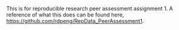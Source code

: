 This is for reproducible research peer assessment assignment 1. A reference of what this does can be found here, https://github.com/rdpeng/RepData_PeerAssessment1.

